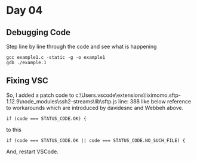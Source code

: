 # Day 04
## Debugging Code
Step line by line through the code and see what is happening
```
gcc example1.c -static -g -o example1
gdb ./example.1
```

## Fixing VSC
So, I added a patch code to
c:\Users<username>.vscode\extensions\liximomo.sftp-1.12.9\node_modules\ssh2-streams\lib\sftp.js
line: 388 like below reference to workarounds which are introduced by davidesnc and Webbeh above.
```
if (code === STATUS_CODE.OK) {
```
to this
```
if (code === STATUS_CODE.OK || code === STATUS_CODE.NO_SUCH_FILE) {
```

And, restart VSCode.